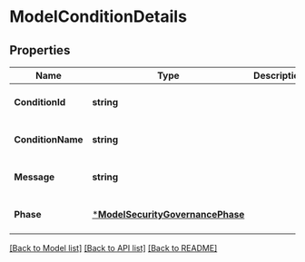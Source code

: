 # ModelConditionDetails

## Properties
Name | Type | Description | Notes
------------ | ------------- | ------------- | -------------
**ConditionId** | **string** |  | [optional] [default to null]
**ConditionName** | **string** |  | [optional] [default to null]
**Message** | **string** |  | [optional] [default to null]
**Phase** | [***ModelSecurityGovernancePhase**](model.SecurityGovernancePhase.md) |  | [optional] [default to null]

[[Back to Model list]](../README.md#documentation-for-models) [[Back to API list]](../README.md#documentation-for-api-endpoints) [[Back to README]](../README.md)

